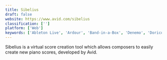 ```yaml
---
title: Sibelius
draft: false 
website: https://www.avid.com/sibelius
classification: ['']
platform: ['Web']
keywords: ['Ableton Live', 'Ardour', 'Band-in-a-Box', 'Denemo', 'Dorico', 'FL Studio', 'Finale', 'Flat', 'Flat for Education', 'Frescobaldi', 'Guitar Pro 7', 'Impro-Visor', 'LMMS', 'LilyPond', 'NoteWorthy Composer', 'OpenMPT', 'Rosegarden', 'StaffPad', 'TuxGuitar', 'music21']
---
```

Sibelius is a virtual score creation tool which allows composers to easily create new piano scores, developed by Avid.